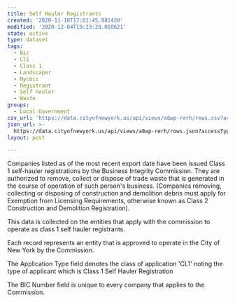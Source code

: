 ```yaml
---
title: Self Hauler Registrants
created: '2020-11-10T17:01:45.981420'
modified: '2020-12-04T19:23:20.010621'
state: active
type: dataset
tags:
  - Bic
  - Cl1
  - Class 1
  - Landscaper
  - Nycbic
  - Registrant
  - Self Hauler
  - Waste
groups:
  - Local Government
csv_url: 'https://data.cityofnewyork.us/api/views/a8wp-rerh/rows.csv?accessType=DOWNLOAD'
json_url: >-
  https://data.cityofnewyork.us/api/views/a8wp-rerh/rows.json?accessType=DOWNLOAD
layout: post

---
```

Companies listed as of the most recent export date have been issued Class 1 self-hauler registrations by the Business Integrity Commission. They are authorized to remove, collect or dispose of trade waste that is generated in the course of operation of such person's business. (Companies removing, collecting or disposing of construction and demolition debris must apply for Exemption from Licensing Requirements, otherwise known as Class 2 Construction and Demolition Registration).

This data is collected on the entities that apply with the commission to operate as class 1 self hauler registrants. 

Each record represents an entity that is approved to operate in the City of New York by the Commission. 

The  Application Type field denotes the class of application 'CL1' noting the type of applicant which is Class 1 Self Hauler Registration

The BIC Number field is unique to every company that applies to the Commission.
